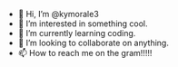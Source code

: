 - 👋 Hi, I’m @kymorale3
- 👀 I’m interested in something cool.
- 🌱 I’m currently learning coding.
- 💞️ I’m looking to collaborate on anything.
- 📫 How to reach me on the gram!!!!!

<!---
kymorale3/kymorale3 is a ✨ special ✨ repository because its `README.md` (this file) appears on your GitHub profile.
You can click the Preview link to take a look at your changes.
--->
